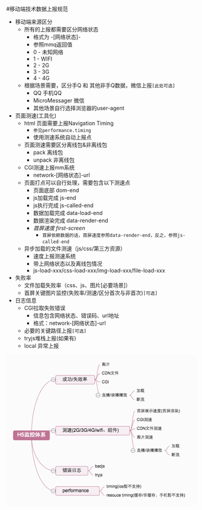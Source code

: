 
#移动端技术数据上报规范
+   移动端来源区分
    +   所有的上报都需要区分网络状态
        +   格式为 -[网络状态]-
        +   参照mmq返回值
        +   0 - 未知网络
        +   1 - WIFI
        +   2 - 2G
        +   3 - 3G
        +   4 - 4G
    +   根据场景需要，区分手Q 和 其他非手Q数据，微信上报`[此处可选]`
        +   QQ 手机QQ
        + MicroMessager 微信
        + 其他场景自行选择浏览器的user-agent
+   页面测速(工具化)
    +   html 页面需要上报Navigation Timing
        +   `参见performance.timing`
        +   使用测速系统自动上报点
    +   页面测速需要区分离线包&非离线包
        +   pack 离线包
        +   unpack 非离线包
    +   CGI测速上报mm系统
        +   network-[网络状态]-url
    +   页面打点可以自行处理，需要包含以下测速点
        +   页面底部 dom-end
        +   js加载完成 js-end
        +   js执行完成 js-called-end
        +   数据加载完成 data-load-end
        +   数据渲染完成 data-render-end
        +   *首屏速度 first-screen*
            +   `首屏依赖数据的话，首屏速度参照data-render-end，反之，参照js-called-end`
    +   异步加载的文件测速（js/css/第三方资源）
        +   速度上报测速系统
        +   带上网络状态以及离线包情况
        +   js-load-xxx/css-load-xxx/img-load-xxx/file-load-xxx
+   失败率
    +   文件加载失败率（css、js、图片[必要场景]）
    +   首屏关键图片监控(失败率/测速/区分首次与非首次)`[可选]`
+   日志信息
    +   CGI拉取失败错误
        +   信息包含网络状态、错误码、url地址
        +   格式：network-[网络状态]-url
    +   必要的关键路径上报`[可选]`
    +   tryjs堆栈上报(如果有)
    +   local 异常上报


![图片描述](./imgs/H5-monitor.png)
